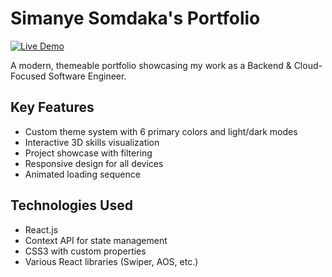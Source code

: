 # Simanye Somdaka's Portfolio

[![Live Demo](https://img.shields.io/badge/demo-live-green)](https://simanye-somdaka.web.app)

A modern, themeable portfolio showcasing my work as a Backend & Cloud-Focused Software Engineer.

## Key Features
- Custom theme system with 6 primary colors and light/dark modes
- Interactive 3D skills visualization
- Project showcase with filtering
- Responsive design for all devices
- Animated loading sequence

## Technologies Used
- React.js
- Context API for state management
- CSS3 with custom properties
- Various React libraries (Swiper, AOS, etc.)